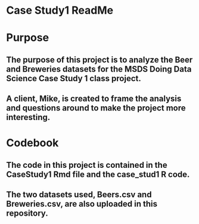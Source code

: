 # Case Study1 ReadMe

# Purpose
## The purpose of this project is to analyze the Beer and Breweries datasets for the MSDS Doing Data Science Case Study 1 class project.
## A client, Mike, is created to frame the analysis and questions around to make the project more interesting.

# Codebook
## The code in this project is contained in the CaseStudy1 Rmd file and the case_stud1 R code.
## The two datasets used, Beers.csv and Breweries.csv, are also uploaded in this repository.

